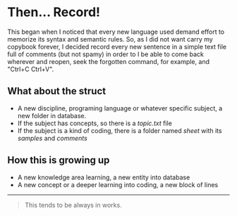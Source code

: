 # Then... Record! 

This began when I noticed that every new language used demand  effort to memorize its syntax and semantic rules. So, as I did not want carry my copybook forever, I decided record every new sentence in a simple text file full of comments (but not spamy) in order to I be able to come back wherever and reopen, seek the forgotten command, for example, and "Ctrl+C Ctrl+V".

## What about the struct
 
- A new discipline, programing language or whatever specific subject, a new folder in database. 
- If the subject has concepts, so there is a *topic.txt* file
- If the subject is a kind of coding, there is a folder named *sheet* with its *samples* and *comments*

## How this is growing up

- A new knowledge area learning, a new entity into database 
- A new concept or a deeper learning into coding, a new block of lines

---
> This tends to be always in works.
